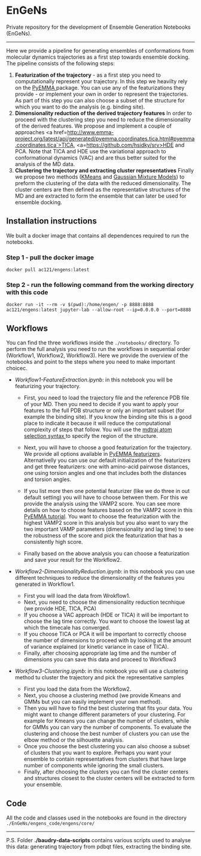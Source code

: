 # EnGeNs
Private repository for the development of Ensemble Generation Notebooks (EnGeNs).
___

Here we provide a pipeline for generating ensembles of conformations from molecular dynamics trajectories as a first step towards ensemble docking.
The pipeline consists of the following steps:

  1. **Featurization of the trajectory** - as a first step you need to computationally represent your trajectory. In this step we heavilty rely on the <a href=http://www.emma-project.org/latest/> PyEMMA </a> package. You can use any of the featurizations they provide - or implement your own in order to represent the trajectories. As part of this step you can also choose a subset of the structure for which you want to do the analysis (e.g. binding site). 
  2. **Dimensionality reduction of the derived trajectory features** In order to proceed with the clustering step you need to reduce the dimensionality of the derived features. We propose and implement a couple of approaches <a href=http://www.emma-project.org/latest/api/generated/pyemma.coordinates.tica.html#pyemma.coordinates.tica`>TICA</a>, <a=https://github.com/hsidky/srv>HDE</a> and PCA. Note that TICA and HDE use the variational approach to conformational dynamics (VAC) and are thus better suited for the analysis of the MD data.
  3. **Clustering the trajectory and extracting cluster representatives** Finally we propose two methods (<a href=https://scikit-learn.org/stable/modules/generated/sklearn.cluster.KMeans.html>KMeans</a> and <a href=https://scikit-learn.org/stable/modules/mixture.html>Gaussian Mixture Models</a>) to preform the clustering of the data with the reduced dimensionality. The cluster centers are then defined as the representative structures of the MD and are extracted to form the ensemble that can later be used for ensemble docking.
  



## Installation instructions

We built a docker image that contains all dependences required to run the notebooks.

### Step 1 - pull the docker image 

`docker pull ac121/engens:latest`


### Step 2 - run the following command from the working directory with this code

`docker run -it --rm -v $(pwd):/home/engen/ -p 8888:8888 ac121/engens:latest jupyter-lab --allow-root --ip=0.0.0.0 --port=8888`


## Workflows

You can find the three workflows inside the `./notebooks/` directory. To perform the full analysis you need to run the workflows in sequential order (Workflow1, Workflow2, Workflow3). Here we provide the overview of the notebooks and point to the steps where you need to make important choicec.

* *Workflow1-FeatureExtraction.ipynb*: in this notebook you will be featurizing your trajectory. 
 
    * First, you need to load the trajectory file and the reference PDB file of your MD. Then you need to decide if you want to apply your features to the full PDB structure or only an important subset (for example the binding site). If you know the binding site this is a good place to indicate it because it will reduce the computational complexity of steps that follow. You will use the <a href=https://mdtraj.org/1.9.4/atom_selection.html>mdtraj atom selection syntax </a> to specify the region of the structure. 

    * Next, you will have to choose a good featurization for the trajectory. We provide all options available in  <a href=http://www.emma-project.org/latest/api/generated/pyemma.coordinates.featurizer.html>PyEMMA featurizers</a>. Alternativelly you can use our default initialization of the featurizers and get three featurizers: one with amino-acid pairwose distances, one using torsion angles and one that includes both the distances and torsion angles. 
    
    * If you list more then one potential featurizer (like we do three in out default setting) you will have to choose between them. For this we provide the analysis using the VAMP2 score. You can see more details on how to choose features based on the VAMP2 score in this <a href=http://www.emma-project.org/latest/tutorials/notebooks/00-pentapeptide-showcase.html>PyEMMA tutorial</a>. You want to choose the featurization with the highest VAMP2 score in this analysis but you also want to vary the two important VAMP parameters (dimensionality and lag time) to see the robustness of the score and pick the featurization that has a consistently high score.

    * Finally based on the above analysis you can choose a featurization and save your result for the Workflow2.

* *Workflow2-DimensionalityReduction.ipynb*: in this notebook you can use different techniques to reduce the dimensionality of the features you generated in Workflow1.
    
    *   First you will load the data from Wrokflow1.
    *   Next, you need to choose the dimensionality reduction tecnhique (we provide HDE, TICA, PCA)
    *   If you choose a VAC approach (HDE or TICA) it will be important to choose the lag time correctly. You want to choose the lowest lag at which the timecale has converged. 
    *   If you choose TICA or PCA it will be important to correctly choose the number of dimensions to proceed with by looking at the amount of variance explained (or kinetic variance in case of TICA).
    *   Finally, after choosing appropriate lag time and the number of dimensions you can save this data  and proceed to Workflow3
    
* *Workflow3-Clustering.ipynb*: in this notebook you will use a clustering method tu cluster the trajectory and pick the representative samples

    * First you load the data from the Workflow2.
    * Next, you choose a clustering method (we provide Kmeans and GMMs but you can easily implement your own method).
    * Then you will have to find the best clustering that fits your data. You might want to change different parameters of your clustering. For example for Kmeans you can change the number of clusters, while for GMMs you can vary the number of components. To evaluate the clustering and choose the best number of clusters you can use the elbow method or the silhouette analysis.
    * Once you choose the best clustering you can also choose a subset of clusters that you want to explore. Perhaps you want your ensemble to contain representatives from clusters that have large number of components while ignoring the small clusters. 
    * Finally, after choosing the clusters you can find the cluster centers and structures closest to the cluster centers will be extracted to form your ensemble.

## Code

All the code and classes used in the notebooks are found in the directory `./EnGeNs/engens_code/engens/core/`

___

P.S. Folder **./baudry-data-scripts** contains various scripts used to analyse this data: generating trajectory from pdbqt files, extracting the binding site.

